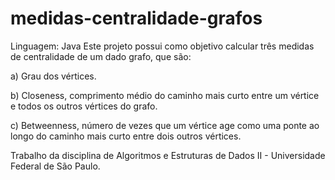 # medidas-centralidade-grafos 

Linguagem: Java
Este projeto possui como objetivo calcular três medidas de centralidade de um dado grafo, que são:

a) Grau dos vértices.

b) Closeness, comprimento médio do caminho mais curto entre um vértice e todos os outros vértices do grafo.

c) Betweenness, número de vezes que um vértice age como uma ponte ao longo do caminho mais curto entre dois outros vértices.

Trabalho da disciplina de Algoritmos e Estruturas de Dados II - Universidade Federal de São Paulo.
